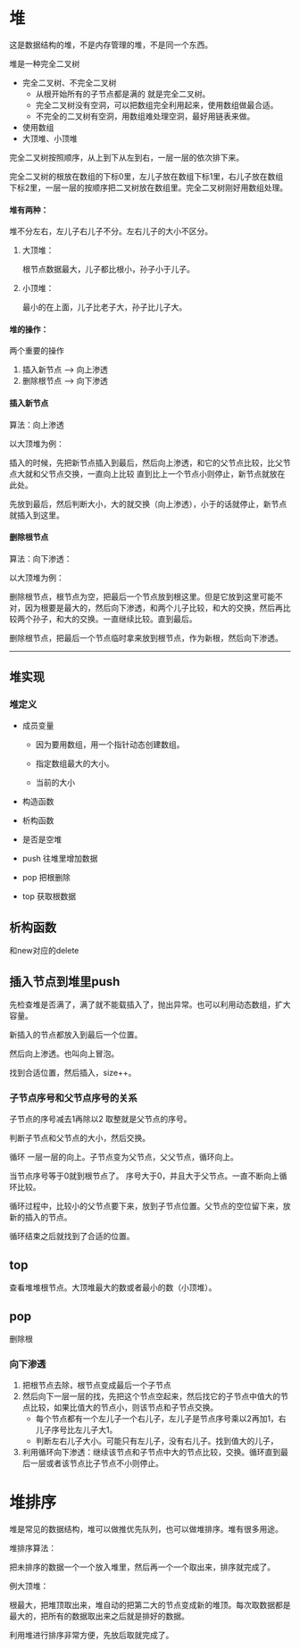 # 堆

这是数据结构的堆，不是内存管理的堆，不是同一个东西。

堆是一种完全二叉树

- 完全二叉树、不完全二叉树
  - 从根开始所有的子节点都是满的 就是完全二叉树。
  - 完全二叉树没有空洞，可以把数组完全利用起来，使用数组做最合适。
  - 不完全的二叉树有空洞，用数组难处理空洞，最好用链表来做。
- 使用数组
- 大顶堆、小顶堆

完全二叉树按照顺序，从上到下从左到右，一层一层的依次排下来。

完全二叉树的根放在数组的下标0里，左儿子放在数组下标1里，右儿子放在数组下标2里，一层一层的按顺序把二叉树放在数组里。完全二叉树刚好用数组处理。

#### 堆有两种：

堆不分左右，左儿子右儿子不分。左右儿子的大小不区分。

1. 大顶堆：

   根节点数据最大，儿子都比根小，孙子小于儿子。

2. 小顶堆：

   最小的在上面，儿子比老子大，孙子比儿子大。

#### 堆的操作：

两个重要的操作

1. 插入新节点 —> 向上渗透
2. 删除根节点 —> 向下渗透

#### 插入新节点

算法：向上渗透

以大顶堆为例：

插入的时候，先把新节点插入到最后，然后向上渗透，和它的父节点比较，比父节点大就和父节点交换，一直向上比较 直到比上一个节点小则停止，新节点就放在此处。

先放到最后，然后判断大小，大的就交换（向上渗透），小于的话就停止，新节点就插入到这里。

#### 删除根节点

算法：向下渗透：

以大顶堆为例：

删除根节点，根节点为空，把最后一个节点放到根这里。但是它放到这里可能不对，因为根要是最大的，然后向下渗透，和两个儿子比较，和大的交换，然后再比较两个孙子，和大的交换。一直继续比较。直到最后。

删除根节点，把最后一个节点临时拿来放到根节点，作为新根，然后向下渗透。

---

## 堆实现

### 堆定义

- 成员变量
  - 因为要用数组，用一个指针动态创建数组。

  - 指定数组最大的大小。
  - 当前的大小

- 构造函数

- 析构函数

- 是否是空堆

- push 往堆里增加数据

- pop 把根删除

- top 获取根数据

## 析构函数

和new对应的delete

## 插入节点到堆里push

先检查堆是否满了，满了就不能载插入了，抛出异常。也可以利用动态数组，扩大容量。

新插入的节点都放入到最后一个位置。

然后向上渗透。也叫向上冒泡。

找到合适位置，然后插入，size++。

### 子节点序号和父节点序号的关系

子节点的序号减去1再除以2 取整就是父节点的序号。

判断子节点和父节点的大小，然后交换。

循环 一层一层的向上。子节点变为父节点，父父节点，循环向上。

当节点序号等于0就到根节点了。 序号大于0，并且大于父节点。一直不断向上循环比较。

循环过程中，比较小的父节点要下来，放到子节点位置。父节点的空位留下来，放新的插入的节点。

循环结束之后就找到了合适的位置。

## top

查看堆堆根节点。大顶堆最大的数或者最小的数（小顶堆）。

## pop

删除根

### 向下渗透

1. 把根节点去除，根节点变成最后一个子节点
2. 然后向下一层一层的找，先把这个节点空起来，然后找它的子节点中值大的节点比较，如果比值大的节点小，则该节点和子节点交换。
   - 每个节点都有一个左儿子一个右儿子，左儿子是节点序号乘以2再加1，右儿子序号比左儿子大1。
   - 判断左右儿子大小。可能只有左儿子，没有右儿子。找到值大的儿子，
3. 利用循环向下渗透：继续该节点和子节点中大的节点比较，交换。循环直到最后一层或者该节点比子节点不小则停止。

# 堆排序

堆是常见的数据结构，堆可以做推优先队列，也可以做堆排序。堆有很多用途。

堆排序算法：

把未排序的数据一个一个放入堆里，然后再一个一个取出来，排序就完成了。

例大顶堆：

根最大，把堆顶取出来，堆自动的把第二大的节点变成新的堆顶。每次取数据都是最大的，把所有的数据取出来之后就是排好的数据。

利用堆进行排序非常方便，先放后取就完成了。
